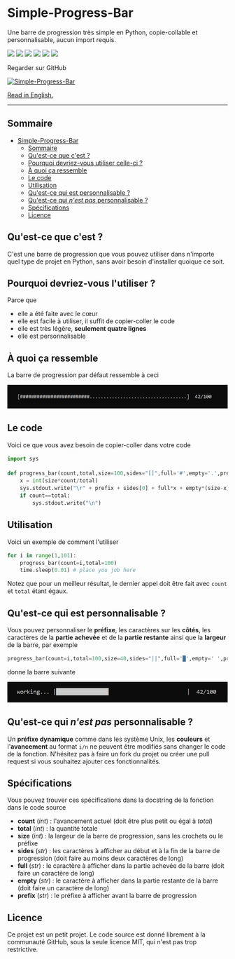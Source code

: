 # Simple-Progress-Bar
Une barre de progression très simple en Python, copie-collable et personnalisable, aucun import requis.

![](https://img.shields.io/badge/status-Finished-green) ![](https://img.shields.io/github/license/Relex12/Simple-Progress-Bar) ![](https://img.shields.io/github/repo-size/Relex12/Simple-Progress-Bar) ![](https://img.shields.io/github/languages/top/Relex12/Simple-Progress-Bar) ![](https://img.shields.io/github/last-commit/Relex12/Simple-Progress-Bar) ![](https://img.shields.io/github/stars/Relex12/Simple-Progress-Bar)

Regarder sur GitHub

[![Simple-Progress-Bar](https://github-readme-stats.vercel.app/api/pin/?username=Relex12&repo=Simple-Progress-Bar)](https://github.com/Relex12/Simple-Progress-Bar)

[Read in English.](https://relex12.github.io/Simple-Progress-Bar)

---

## Sommaire

* [Simple-Progress-Bar](#simple-progress-bar)
    * [Sommaire](#sommaire)
    * [Qu'est-ce que c'est ?](#qu'est-ce-que-c'est-)
    * [Pourquoi devriez-vous utiliser celle-ci ?](#pourquoi-devriez-vous-utiliser-celle-ci-)
    * [À quoi ça ressemble](#à-quoi-ça-ressemble)
    * [Le code](#le-code)
    * [Utilisation](#utilisation)
    * [Qu'est-ce qui est personnalisable ?](#qu'est-ce-qui-est-personnalisable-)
    * [Qu'est-ce qui *n'est pas* personnalisable ?](#qu'est-ce-qui-n'est-pas-personnalisable-)
    * [Spécifications](#spécifications)
    * [Licence](#licence)

<!-- table of contents created by Adrian Bonnet, see https://Relex12.github.io/Markdown-Table-of-Contents for more -->



## Qu'est-ce que c'est ?

C'est une barre de progression que vous pouvez utiliser dans n'importe quel type de projet en Python, sans avoir besoin d'installer quoique ce soit.



## Pourquoi devriez-vous l'utiliser ?

Parce que

*   elle a été faite avec le cœur
*   elle est facile à utiliser, il suffit de copier-coller le code
*   elle est très légère, **seulement quatre lignes**
*   elle est personnalisable



## À quoi ça ressemble

La barre de progression par défaut ressemble à ceci

![default bar](https://raw.githubusercontent.com/Relex12/Simple-Progress-Bar/main/img/default_bar.png)



## Le code

Voici ce que vous avez besoin de copier-coller dans votre code

```python
import sys

def progress_bar(count,total,size=100,sides="[]",full='#',empty='.',prefix=""):
    x = int(size*count/total)
    sys.stdout.write("\r" + prefix + sides[0] + full*x + empty*(size-x) + sides[1] + ' ' + str(count).rjust(len(str(total)),' ')+"/"+str(total))
    if count==total:
        sys.stdout.write("\n")
```



## Utilisation

Voici un exemple de comment l'utiliser

```python
for i in range(1,101):
	progress_bar(count=i,total=100)
    time.sleep(0.01) # place you job here
```

Notez que pour un meilleur résultat, le dernier appel doit être fait avec `count` et `total` étant égaux.



## Qu'est-ce qui est personnalisable ?

Vous pouvez personnaliser le **préfixe**, les caractères sur les **côtés**, les caractères de la **partie achevée** et de la **partie restante** ainsi que la **largeur** de la barre, par exemple

```python
progress_bar(count=i,total=100,size=40,sides="||",full='█',empty=' ',prefix="working...")
```

donne la barre suivante

![custom bar](https://raw.githubusercontent.com/Relex12/Simple-Progress-Bar/main/img/custom_bar.png)



## Qu'est-ce qui *n'est pas* personnalisable ?

Un **préfixe dynamique** comme dans les système Unix, les **couleurs** et l'**avancement** au format `i/n` ne peuvent être modifiés sans changer le code de la fonction. N'hésitez pas à faire un fork du projet ou créer une pull request si vous souhaitez ajouter ces fonctionnalités.



## Spécifications

Vous pouvez trouver ces spécifications dans la docstring de la fonction dans le code source

* **count** (*int*) : l'avancement actuel (doit être plus petit ou égal à *total*)
* **total** (*int*) : la quantité totale
* **size** (*int*) : la largeur de la barre de progression, sans les crochets ou le préfixe
* **sides** (*str*) : les caractères à afficher au début et à la fin de la barre de progression (doit faire au moins deux caractères de long)
* **full** (*str*) : le caractère à afficher dans la partie achevée de la barre (doit faire un caractère de long)
* **empty** (*str*) : le caractère à afficher dans la partie restante de la barre (doit faire un caractère de long)
* **prefix** (*str*) : le préfixe à afficher avant la barre de progression



## Licence

Ce projet est un petit projet. Le code source est donné librement à la communauté GitHub, sous la seule licence MIT, qui n'est pas trop restrictive.
